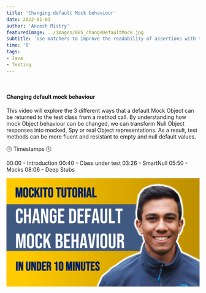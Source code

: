```yaml
---
title: 'Changing default Mock behaviour'
date: 2022-01-03
author: 'Aneesh Mistry'
featuredImage: ../images/085_changeDefaultMock.jpg
subtitle: 'Use matchers to improve the readability of assertions with the assertJ library'
time: '6'
tags:
- Java
- Testing
---
```


<br>
<h4>Changing default mock behaviour</h4>
<p>

This video will explore the 3 different ways that a default Mock Object can be returned to the test class from a method call.
By understanding how mock Object behaviour can be changed, we can transform Null Object responses into mocked, Spy or real Object representations. 
As a result, test methods can be more fluent and resistant to empty and null default values. 

🕒 Timestamps 🕒

00:00 - Introduction
00:40 - Class under test
03:26 - SmartNull
05:50 - Mocks
08:06 - Deep Stubs


[![YouTube video link](../images/085_changeDefaultMock.jpg)]()
</p>
